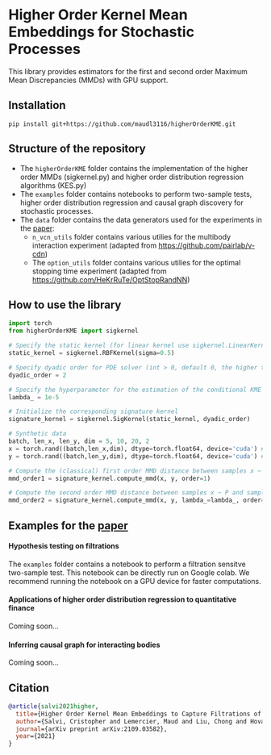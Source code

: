 # Higher Order Kernel Mean Embeddings for Stochastic Processes

This library provides estimators for the first and second order Maximum Mean Discrepancies (MMDs) with GPU support.

## Installation

`pip install git+https://github.com/maudl3116/higherOrderKME.git` 

## Structure of the repository

- The `higherOrderKME` folder contains the implementation of the higher order MMDs (sigkernel.py) and higher order distribution regression algorithms (KES.py)
- The `examples` folder contains notebooks to perform two-sample tests, higher order distribution regression and causal graph discovery for stochastic processes.  
- The `data` folder contains the data generators used for the experiments in the [paper](https://arxiv.org/pdf/2109.03582.pdf): 
  - `n_vcn_utils` folder contains various utilies for the multibody interaction experiment (adapted from https://github.com/pairlab/v-cdn)
  - The `option_utils` folder contains various utilies for the optimal stopping time experiment (adapted from https://github.com/HeKrRuTe/OptStopRandNN)

## How to use the library

```python
import torch
from higherOrderKME import sigkernel

# Specify the static kernel (for linear kernel use sigkernel.LinearKernel())
static_kernel = sigkernel.RBFKernel(sigma=0.5)

# Specify dyadic order for PDE solver (int > 0, default 0, the higher the more accurate but slower)
dyadic_order = 2

# Specify the hyperparameter for the estimation of the conditional KME
lambda_ = 1e-5

# Initialize the corresponding signature kernel
signature_kernel = sigkernel.SigKernel(static_kernel, dyadic_order)

# Synthetic data
batch, len_x, len_y, dim = 5, 10, 20, 2
x = torch.rand((batch,len_x,dim), dtype=torch.float64, device='cuda') # shape (batch,len_x,dim)
y = torch.rand((batch,len_y,dim), dtype=torch.float64, device='cuda') # shape (batch,len_y,dim)

# Compute the (classical) first order MMD distance between samples x ~ P and samples y ~ Q, where P,Q are two distributions on path space
mmd_order1 = signature_kernel.compute_mmd(x, y, order=1)

# Compute the second order MMD distance between samples x ~ P and samples y ~ Q, where P,Q are two distributions on path space
mmd_order2 = signature_kernel.compute_mmd(x, y, lambda_=lambda_, order=2)
```

## Examples for the [paper](https://arxiv.org/pdf/2109.03582.pdf)

#### Hypothesis testing on filtrations

The `examples` folder contains a notebook to perform a filtration sensitve two-sample test. This notebook can be directly run on Google colab. We recommend running the notebook on a GPU device for faster computations.

#### Applications of higher order distribution regression to quantitative finance

Coming soon...

#### Inferring causal graph for interacting bodies

Coming soon...

## Citation

```bibtex
@article{salvi2021higher,
  title={Higher Order Kernel Mean Embeddings to Capture Filtrations of Stochastic Processes},
  author={Salvi, Cristopher and Lemercier, Maud and Liu, Chong and Hovarth, Blanka and Damoulas, Theodoros and Lyons, Terry},
  journal={arXiv preprint arXiv:2109.03582},
  year={2021}
}
```

<!-- 
-->

